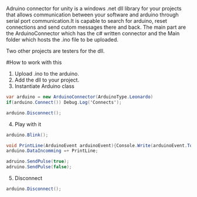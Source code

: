 Adruino connector for unity is a windows .net dll library for your projects that allows communication between your software and arduino through serial port communication.It is capable to search for arduino, reset connections and send cutom messages there and back. The main part are the ArduinoConnector which has the c# written connector and the Main folder which hosts the .ino file to be uploaded.

Two other projects are testers for the dll.

#How to work with this
1. Upload .ino to the arduino.
2. Add the dll to your project.
3. Instantiate Arduino class
```c#
var arduino = new ArduinoConnector(ArduinoType.Leonardo)
if(arduino.Connect()) Debug.Log('Connects');

arduino.Disconnect();
```
4. Play with it
```c#
arduino.Blink();

void PrintLine(ArduinoEvent arduinoEvent){Console.Write(arduinoEvent.ToString());};
arduino.DataIncomming =+ PrintLine;

adruino.SendPulse(true);
adruino.SendPulse(false);
```
5. Disconnect
```c#
arduino.Disconnect();
```
